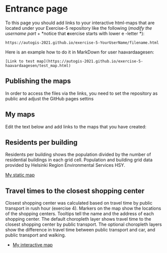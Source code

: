 # Entrance page

To this page you should add links to your interactive html-maps that are located under your Exercise-5 repository like the following (*modify the username part* + *notice that **e**xercise starts with lower e -letter *):

 `https://autogis-2021.github.io/exercise-5-YourUserName/filename.html`

Here is an example how to do it in MarkDown for user haavardaagesen:

```
[Link to test map](https://autogis-2021.github.io/exercise-5-haavardaagesen/test_map.html)
```
## Publishing the maps 

In order to access the files via the links, you need to set the repository as public and adjust the GitHub pages settins
## My maps

Edit the text below and add links to the maps that you have created:

## Residents per building
Residents per building shows the population divided by the number of residential buildings in each grid cell.
Population and building grid data provided by Helsinki Region Environmental Services HSY.

[My static map](https://autogis-2021.github.io/exercise-5-ttarja/residents_per_building.png)

## Travel times to the closest shopping center
Closest shopping center was calculated based on travel time by public transport in rush hour (exercise 4).
Markers on the map show the locations of the shopping centers. Tooltips tell the name and the address of each shopping center.
The default choropleth layer shows travel time to the closest shopping center by public transport.
The optional choropleth layers show the difference in travel time between public transport and car, and public transport and walking.
 
 - [My interactive map](https://autogis-2021.github.io/exercise-5-ttarja/Travel_times_choropleth.html)
 

